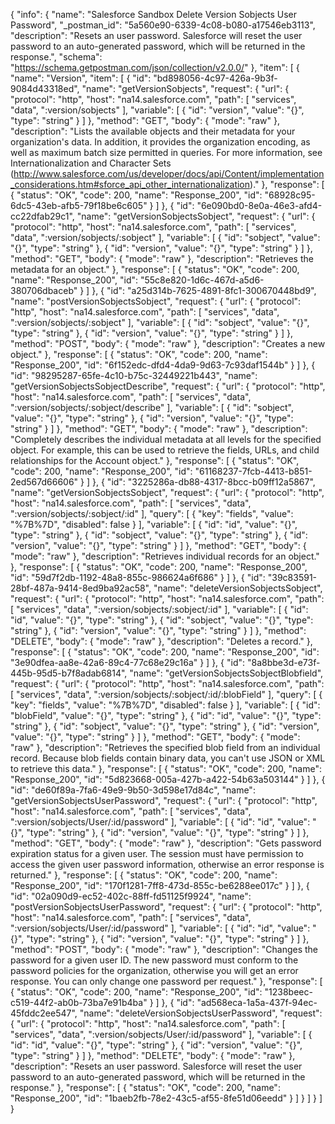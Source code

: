 {
  "info": {
    "name": "Salesforce Sandbox Delete Version Sobjects User Password",
    "_postman_id": "5a560e90-6339-4c08-b080-a17546eb3113",
    "description": "Resets an user password. Salesforce will reset the user password to an auto-generated password, which will be returned in the response.",
    "schema": "https://schema.getpostman.com/json/collection/v2.0.0/"
  },
  "item": [
    {
      "name": "Version",
      "item": [
        {
          "id": "bd898056-4c97-426a-9b3f-9084d43318ed",
          "name": "getVersionSobjects",
          "request": {
            "url": {
              "protocol": "http",
              "host": "na14.salesforce.com",
              "path": [
                "services",
                "data",
                ":version/sobjects"
              ],
              "variable": [
                {
                  "id": "version",
                  "value": "{}",
                  "type": "string"
                }
              ]
            },
            "method": "GET",
            "body": {
              "mode": "raw"
            },
            "description": "Lists the available objects and their metadata for your organization's data. In addition, it provides the organization encoding, as well as maximum batch size permitted in queries. For more information, see Internationalization and Character Sets (http://www.salesforce.com/us/developer/docs/api/Content/implementation_considerations.htm#sforce_api_other_internationalization)."
          },
          "response": [
            {
              "status": "OK",
              "code": 200,
              "name": "Response_200",
              "id": "68928c95-6dc5-43eb-afb5-79f18be6c605"
            }
          ]
        },
        {
          "id": "6e090bd0-8e0a-46e3-afd4-cc22dfab29c1",
          "name": "getVersionSobjectsSobject",
          "request": {
            "url": {
              "protocol": "http",
              "host": "na14.salesforce.com",
              "path": [
                "services",
                "data",
                ":version/sobjects/:sobject"
              ],
              "variable": [
                {
                  "id": "sobject",
                  "value": "{}",
                  "type": "string"
                },
                {
                  "id": "version",
                  "value": "{}",
                  "type": "string"
                }
              ]
            },
            "method": "GET",
            "body": {
              "mode": "raw"
            },
            "description": "Retrieves the metadata for an object."
          },
          "response": [
            {
              "status": "OK",
              "code": 200,
              "name": "Response_200",
              "id": "55c8e820-1d6c-467d-a5d6-380706dbaceb"
            }
          ]
        },
        {
          "id": "a25d314b-7625-4891-8fc1-300670448bd9",
          "name": "postVersionSobjectsSobject",
          "request": {
            "url": {
              "protocol": "http",
              "host": "na14.salesforce.com",
              "path": [
                "services",
                "data",
                ":version/sobjects/:sobject"
              ],
              "variable": [
                {
                  "id": "sobject",
                  "value": "{}",
                  "type": "string"
                },
                {
                  "id": "version",
                  "value": "{}",
                  "type": "string"
                }
              ]
            },
            "method": "POST",
            "body": {
              "mode": "raw"
            },
            "description": "Creates a new object."
          },
          "response": [
            {
              "status": "OK",
              "code": 200,
              "name": "Response_200",
              "id": "6f152edc-dfd4-4da9-9d63-7c93daf1544b"
            }
          ]
        },
        {
          "id": "98295287-65fe-4c10-b75c-32449221b443",
          "name": "getVersionSobjectsSobjectDescribe",
          "request": {
            "url": {
              "protocol": "http",
              "host": "na14.salesforce.com",
              "path": [
                "services",
                "data",
                ":version/sobjects/:sobject/describe"
              ],
              "variable": [
                {
                  "id": "sobject",
                  "value": "{}",
                  "type": "string"
                },
                {
                  "id": "version",
                  "value": "{}",
                  "type": "string"
                }
              ]
            },
            "method": "GET",
            "body": {
              "mode": "raw"
            },
            "description": "Completely describes the individual metadata at all levels for the specified object. For example, this can be used to retrieve the fields, URLs, and child relationships for the Account object."
          },
          "response": [
            {
              "status": "OK",
              "code": 200,
              "name": "Response_200",
              "id": "61168237-7fcb-4413-b851-2ed567d66606"
            }
          ]
        },
        {
          "id": "3225286a-db88-4317-8bcc-b09ff12a5867",
          "name": "getVersionSobjectsSobject",
          "request": {
            "url": {
              "protocol": "http",
              "host": "na14.salesforce.com",
              "path": [
                "services",
                "data",
                ":version/sobjects/:sobject/:id"
              ],
              "query": [
                {
                  "key": "fields",
                  "value": "%7B%7D",
                  "disabled": false
                }
              ],
              "variable": [
                {
                  "id": "id",
                  "value": "{}",
                  "type": "string"
                },
                {
                  "id": "sobject",
                  "value": "{}",
                  "type": "string"
                },
                {
                  "id": "version",
                  "value": "{}",
                  "type": "string"
                }
              ]
            },
            "method": "GET",
            "body": {
              "mode": "raw"
            },
            "description": "Retrieves individual records for an object."
          },
          "response": [
            {
              "status": "OK",
              "code": 200,
              "name": "Response_200",
              "id": "59d7f2db-1192-48a8-855c-986624a6f686"
            }
          ]
        },
        {
          "id": "39c83591-28bf-487a-9414-8ed9ba92ac58",
          "name": "deleteVersionSobjectsSobject",
          "request": {
            "url": {
              "protocol": "http",
              "host": "na14.salesforce.com",
              "path": [
                "services",
                "data",
                ":version/sobjects/:sobject/:id"
              ],
              "variable": [
                {
                  "id": "id",
                  "value": "{}",
                  "type": "string"
                },
                {
                  "id": "sobject",
                  "value": "{}",
                  "type": "string"
                },
                {
                  "id": "version",
                  "value": "{}",
                  "type": "string"
                }
              ]
            },
            "method": "DELETE",
            "body": {
              "mode": "raw"
            },
            "description": "Deletes a record."
          },
          "response": [
            {
              "status": "OK",
              "code": 200,
              "name": "Response_200",
              "id": "3e90dfea-aa8e-42a6-89c4-77c68e29c16a"
            }
          ]
        },
        {
          "id": "8a8bbe3d-e73f-445b-95d5-b7f8adab6814",
          "name": "getVersionSobjectsSobjectBlobfield",
          "request": {
            "url": {
              "protocol": "http",
              "host": "na14.salesforce.com",
              "path": [
                "services",
                "data",
                ":version/sobjects/:sobject/:id/:blobField"
              ],
              "query": [
                {
                  "key": "fields",
                  "value": "%7B%7D",
                  "disabled": false
                }
              ],
              "variable": [
                {
                  "id": "blobField",
                  "value": "{}",
                  "type": "string"
                },
                {
                  "id": "id",
                  "value": "{}",
                  "type": "string"
                },
                {
                  "id": "sobject",
                  "value": "{}",
                  "type": "string"
                },
                {
                  "id": "version",
                  "value": "{}",
                  "type": "string"
                }
              ]
            },
            "method": "GET",
            "body": {
              "mode": "raw"
            },
            "description": "Retrieves the specified blob field from an individual record. Because blob fields contain binary data, you can't use JSON or XML to retrieve this data."
          },
          "response": [
            {
              "status": "OK",
              "code": 200,
              "name": "Response_200",
              "id": "5d823668-005a-427b-a422-54b63a503144"
            }
          ]
        },
        {
          "id": "de60f89a-7fa6-49e9-9b50-3d598e17d84c",
          "name": "getVersionSobjectsUserPassword",
          "request": {
            "url": {
              "protocol": "http",
              "host": "na14.salesforce.com",
              "path": [
                "services",
                "data",
                ":version/sobjects/User/:id/password"
              ],
              "variable": [
                {
                  "id": "id",
                  "value": "{}",
                  "type": "string"
                },
                {
                  "id": "version",
                  "value": "{}",
                  "type": "string"
                }
              ]
            },
            "method": "GET",
            "body": {
              "mode": "raw"
            },
            "description": "Gets password expiration status for a given user. The session must have permission to access the given user password information, otherwise an error response is returned."
          },
          "response": [
            {
              "status": "OK",
              "code": 200,
              "name": "Response_200",
              "id": "170f1281-7ff8-473d-855c-be6288ee017c"
            }
          ]
        },
        {
          "id": "02a090d9-ec52-402c-88ff-fd51125f9924",
          "name": "postVersionSobjectsUserPassword",
          "request": {
            "url": {
              "protocol": "http",
              "host": "na14.salesforce.com",
              "path": [
                "services",
                "data",
                ":version/sobjects/User/:id/password"
              ],
              "variable": [
                {
                  "id": "id",
                  "value": "{}",
                  "type": "string"
                },
                {
                  "id": "version",
                  "value": "{}",
                  "type": "string"
                }
              ]
            },
            "method": "POST",
            "body": {
              "mode": "raw"
            },
            "description": "Changes the password for a given user ID. The new password must conform to the password policies for the organization, otherwise you will get an error response. You can only change one password per request."
          },
          "response": [
            {
              "status": "OK",
              "code": 200,
              "name": "Response_200",
              "id": "1238beec-c519-44f2-ab0b-73ba7e91b4ba"
            }
          ]
        },
        {
          "id": "ad568eca-1a5a-437f-94ec-45fddc2ee547",
          "name": "deleteVersionSobjectsUserPassword",
          "request": {
            "url": {
              "protocol": "http",
              "host": "na14.salesforce.com",
              "path": [
                "services",
                "data",
                ":version/sobjects/User/:id/password"
              ],
              "variable": [
                {
                  "id": "id",
                  "value": "{}",
                  "type": "string"
                },
                {
                  "id": "version",
                  "value": "{}",
                  "type": "string"
                }
              ]
            },
            "method": "DELETE",
            "body": {
              "mode": "raw"
            },
            "description": "Resets an user password. Salesforce will reset the user password to an auto-generated password, which will be returned in the response."
          },
          "response": [
            {
              "status": "OK",
              "code": 200,
              "name": "Response_200",
              "id": "1baeb2fb-78e2-43c5-af55-8fe51d06eedd"
            }
          ]
        }
      ]
    }
  ]
}